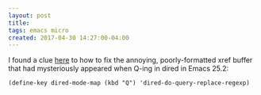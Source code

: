 ```yaml
---
layout: post
title: 
tags: emacs micro
created: 2017-04-30 14:27:00-04:00
---
```

I found a clue [here](https://www.masteringemacs.org/article/whats-new-in-emacs-25-1#dired) to how to fix the annoying, poorly-formatted xref buffer that had mysteriously appeared when Q-ing in dired in Emacs 25.2:

`(define-key dired-mode-map (kbd "Q") 'dired-do-query-replace-regexp)`
